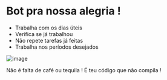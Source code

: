 # Bot pra nossa alegria !

* Trabalha com os dias úteis
* Verifica se já trabalhou
* Não repete tarefas já feitas
* Trabalha nos períodos desejados

![image](https://user-images.githubusercontent.com/53544613/94591207-240dd600-025e-11eb-91fb-daf715be5b84.png)


Não é falta de café ou tequila !
É teu código que não compila !
